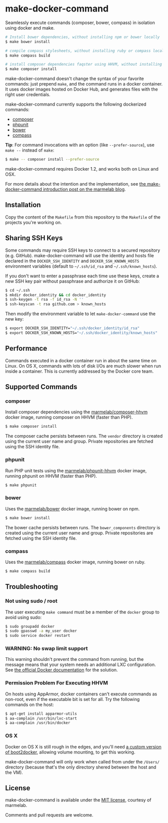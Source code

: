 make-docker-command
===================

Seamlessly execute commands (composer, bower, compass) in isolation using docker and make.

```bash
# Install bower dependencies, without installing npm or bower locally
$ make bower install

# compile compass stylesheets, without installing ruby or compass locally
$ make compass build

# install composer dependencies faqster using HHVM, without installing HHVM locally
$ make composer install
```

make-docker-command doesn't change the syntax of your favorite commands: just prepend `make`, and the command runs in a docker container. It uses docker images hosted on Docker Hub, and generates files with the right user credentials.

make-docker-command currently supports the following dockerized commands:

* [composer](https://github.com/marmelab/make-docker-command#composer)
* [phpunit](https://github.com/marmelab/make-docker-command#phpunit)
* [bower](https://github.com/marmelab/make-docker-command#bower)
* [compass](https://github.com/marmelab/make-docker-command#compass)

**Tip**: For command invocations with an option (like `--prefer-source`), use `make --` instead of `make`:

```bash
$ make -- composer install --prefer-source
```

make-docker-command requires Docker 1.2, and works both on Linux and OSX.

For more details about the intention and the implementation, see [the make-docker-command introduction post on the marmelab blog](http://marmelab.com/blog/2014/09/10/make-docker-command.html).

## Installation

Copy the content of the `Makefile` from this repository to the `Makefile` of the projects you're working on. 

## Sharing SSH Keys

Some commands may require SSH keys to connect to a secured repository (e.g. GitHub). make-docker-command will use the identity and hosts file declared in the `DOCKER_SSH_IDENTITY` and `DOCKER_SSH_KNOWN_HOSTS` environment variables (default to `~/.ssh/id_rsa` and `~/.ssh/known_hosts`).

If you don't want to enter a passphrase each time use these keys, create a new SSH key pair without passphrase and authorize it on GitHub:

```bash
$ cd ~/.ssh
$ mkdir docker_identity && cd docker_identity
$ ssh-keygen -t rsa -f id_rsa -N ''
$ ssh-keyscan -t rsa github.com > known_hosts
```

Then modify the environment variable to let `make-docker-command` use the new key:

```bash
$ export DOCKER_SSH_IDENTITY="~/.ssh/docker_identity/id_rsa"
$ export DOCKER_SSH_KNOWN_HOSTS="~/.ssh/docker_identity/known_hosts"
```

## Performance

Commands executed in a docker container run in about the same time on Linux. On OS X, commands with lots of disk I/Os are much slower when run inside a container. This is currently addressed by the Docker core team.

## Supported Commands

### composer

Install composer dependencies using the [marmelab/composer-hhvm](https://registry.hub.docker.com/u/marmelab/composer-hhvm/) docker image, running composer on HHVM (faster than PHP).

```bash
$ make composer install
```

The composer cache persists between runs. The `vendor` directory is created using the current user name and group. Private repositories are fetched using the SSH identity file. 

### phpunit

Run PHP unit tests using the [marmelab/phpunit-hhvm](https://registry.hub.docker.com/u/marmelab/phpunit-hhvm/) docker image, running phpunit on HHVM (faster than PHP).

```bash
$ make phpunit
```

### bower

Uses the [marmelab/bower](https://registry.hub.docker.com/u/marmelab/bower/) docker image, running bower on npm.

```bash
$ make bower install
```

The bower cache persists between runs. The `bower_components` directory is created using the current user name and group. Private repositories are fetched using the SSH identity file. 

### compass

Uses the [marmelab/compass](https://registry.hub.docker.com/u/marmelab/compass/) docker image, running bower on ruby.

```bash
$ make compass build
```

## Troubleshooting

### Not using sudo / root

The user executing `make command` must be a member of the `docker` group to avoid using sudo:

```bash
$ sudo groupadd docker
$ sudo gpasswd -a my_user docker
$ sudo service docker restart
```

### WARNING: No swap limit support

This warning shouldn't prevent the command from running, but the message means that your system needs an additional LXC configuration. See [the official Docker documentation](http://docs.docker.com/installation/ubuntulinux/#memory-and-swap-accounting) for the solution.

### Permission Problem For Executing HHVM

On hosts using AppArmor, docker containers can't execute commands as non-root, even if the executable bit is set for all. Try the following commands on the host:

```bash
$ apt-get install apparmor-utils
$ aa-complain /usr/bin/lxc-start
$ aa-complain /usr/bin/docker
```

### OS X

Docker on OS X is still rough in the edges, and you'll need [a custom version of boot2docker](https://medium.com/boot2docker-lightweight-linux-for-docker/boot2docker-together-with-virtualbox-guest-additions-da1e3ab2465c), allowing volume mounting, to get this working.

make-docker-command will only work when called from under the `/Users/` directory (because that's the only directory shered between the host and the VM).

## License

make-docker-command is available under the [MIT license](https://github.com/marmelab/make-docker-command/blob/master/LICENSE), courtesy of marmelab. 

Comments and pull requests are welcome.
